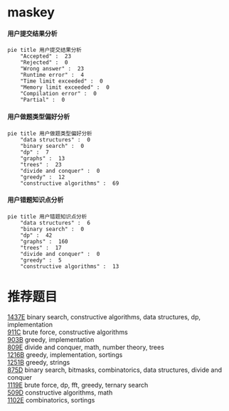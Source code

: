 # maskey

<!-- tabs:start -->



#### **用户提交结果分析**

```mermaid
pie title 用户提交结果分析
    "Accepted" :  23
    "Rejected" :  0
    "Wrong answer" :  23
    "Runtime error" :  4
    "Time limit exceeded" :  0
    "Memory limit exceeded" :  0
    "Compilation error" :  0
    "Partial" :  0
```

#### **用户做题类型偏好分析**

```mermaid
pie title 用户做题类型偏好分析
    "data structures" :  0
    "binary search" :  0
    "dp" :  7
    "graphs" :  13
    "trees" :  23
    "divide and conquer" :  0
    "greedy" :  12
    "constructive algorithms" :  69
```
#### **用户错题知识点分析**

```mermaid
pie title 用户错题知识点分析
    "data structures" :  6
    "binary search" :  0
    "dp" :  42
    "graphs" :  160
    "trees" :  17
    "divide and conquer" :  0
    "greedy" :  5
    "constructive algorithms" :  13
```



<!-- tabs:end -->
# 推荐题目
[1437E](https://codeforces.com/contest/1437/problem/E)		binary search,
                        constructive algorithms,
                        data structures,
                        dp,
                        implementation		  
[911C](https://codeforces.com/contest/911/problem/C)		brute force,
                        constructive algorithms		  
[903B](https://codeforces.com/contest/903/problem/B)		greedy,
                        implementation		  
[809E](https://codeforces.com/contest/809/problem/E)		divide and conquer,
                        math,
                        number theory,
                        trees		  
[1216B](https://codeforces.com/contest/1216/problem/B)		greedy,
                        implementation,
                        sortings		  
[1251B](https://codeforces.com/contest/1251/problem/B)		greedy,
                        strings		  
[875D](https://codeforces.com/contest/875/problem/D)		binary search,
                        bitmasks,
                        combinatorics,
                        data structures,
                        divide and conquer		  
[1119E](https://codeforces.com/contest/1119/problem/E)		brute force,
                        dp,
                        fft,
                        greedy,
                        ternary search		  
[509D](https://codeforces.com/contest/509/problem/D)		constructive algorithms,
                        math		  
[1102E](https://codeforces.com/contest/1102/problem/E)		combinatorics,
                        sortings		  
